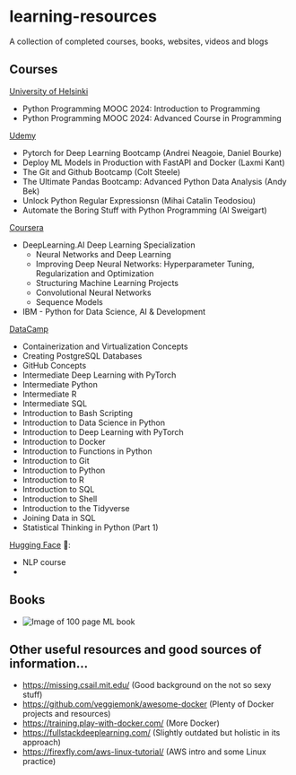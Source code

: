# learning-resources
A collection of completed courses, books, websites, videos and blogs

## Courses

[University of Helsinki](https://programming-24.mooc.fi/)
* Python Programming MOOC 2024: Introduction to Programming
* Python Programming MOOC 2024: Advanced Course in Programming

[Udemy](https://www.udemy.com)
* Pytorch for Deep Learning Bootcamp (Andrei Neagoie, Daniel Bourke)
* Deploy ML Models in Production with FastAPI and Docker (Laxmi Kant)
* The Git and Github Bootcamp (Colt Steele)
* The Ultimate Pandas Bootcamp: Advanced Python Data Analysis (Andy Bek)
* Unlock Python Regular Expressionsn (Mihai Catalin Teodosiou)
* Automate the Boring Stuff with Python Programming (Al Sweigart)
  
[Coursera](https://www.coursera.org)
* DeepLearning.AI Deep Learning Specialization
    * Neural Networks and Deep Learning
    * Improving Deep Neural Networks: Hyperparameter Tuning, Regularization and Optimization
    * Structuring Machine Learning Projects
    * Convolutional Neural Networks
    * Sequence Models
* IBM - Python for Data Science, AI & Development

[DataCamp](https://www.datacamp.com/)
* Containerization and Virtualization Concepts
* Creating PostgreSQL Databases
* GitHub Concepts
* Intermediate Deep Learning with PyTorch
* Intermediate Python
* Intermediate R
* Intermediate SQL
* Introduction to Bash Scripting
* Introduction to Data Science in Python
* Introduction to Deep Learning with PyTorch
* Introduction to Docker
* Introduction to Functions in Python
* Introduction to Git
* Introduction to Python
* Introduction to R
* Introduction to SQL
* Introduction to Shell
* Introduction to the Tidyverse
* Joining Data in SQL
* Statistical Thinking in Python (Part 1)

[Hugging Face](https://huggingface.co/learn/nlp-course/chapter1/1) 🤗:
* NLP course
* 
## Books
* ![Image of 100 page ML book]('https://github.com/dgwalters-1974/learning-resources/blob/main/images/100pageml.jpeg?raw=true')

## Other useful resources and good sources of information...
* https://missing.csail.mit.edu/ (Good background on the not so sexy stuff)
* https://github.com/veggiemonk/awesome-docker (Plenty of Docker projects and resources)
* https://training.play-with-docker.com/ (More Docker)
* https://fullstackdeeplearning.com/ (Slightly outdated but holistic in its approach)
* https://firexfly.com/aws-linux-tutorial/ (AWS intro and some Linux practice)
  
